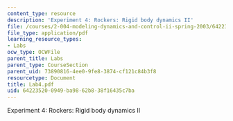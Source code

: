 ```yaml
---
content_type: resource
description: 'Experiment 4: Rockers: Rigid body dynamics II'
file: /courses/2-004-modeling-dynamics-and-control-ii-spring-2003/642235200949ba9862b838f16435c7ba_Lab4.pdf
file_type: application/pdf
learning_resource_types:
- Labs
ocw_type: OCWFile
parent_title: Labs
parent_type: CourseSection
parent_uid: 73890816-4ee0-9fe8-3874-cf121c84b3f8
resourcetype: Document
title: Lab4.pdf
uid: 64223520-0949-ba98-62b8-38f16435c7ba
---
```

Experiment 4: Rockers: Rigid body dynamics II

